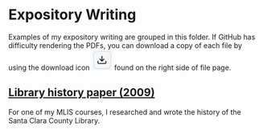# Expository Writing

Examples of my expository writing are grouped in this folder. If GitHub has difficulty rendering the PDFs, you can download a copy of each file by using the download icon ![download icon](/download.png) found on the right side of file page.

## [Library history paper (2009)](2009_library_history_paper.pdf)

For one of my MLIS courses, I researched and wrote the history of the Santa Clara County Library.
